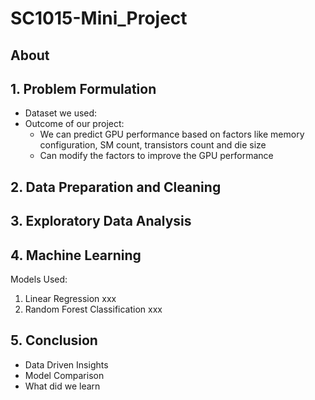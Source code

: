 # SC1015-Mini_Project

## About


## 1. Problem Formulation
- Dataset we used:
- Outcome of our project:
     - We can predict GPU performance based on factors like memory configuration, SM count, transistors count and die size
     - Can modify the factors to improve the GPU performance

## 2. Data Preparation and Cleaning

## 3. Exploratory Data Analysis

## 4. Machine Learning
Models Used:
1. Linear Regression
     xxx
2. Random Forest Classification
     xxx

## 5. Conclusion 
-  Data Driven Insights
-  Model Comparison
-  What did we learn




